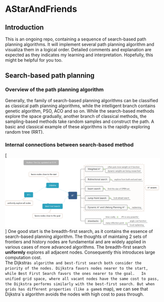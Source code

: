 # AStarAndFriends
## Introduction
This is an ongoing repo, containing a sequence of search-based path planning algorithms. It will implement several path planning algorithm and visualiza them in a logical order. Detailed comments and explanation are expected as they indicates my learning and interpretation. Hopefully, this might be helpful for you too.
## Search-based path planning
### Overview of the path planning algorithm
Generally, the family of search-based planning algorithms can be classified as classical path planning algorithms, while the intelligent branch contains genetic algorithm, PSO, ACO and so on. While the search-based methods explore the space gradually, another branch of classical methods, the sampling-based methods take random samples and construct the path. A basic and classical example of these algorithms is the rapidly-exploring random tree (RRT).

### Internal connections between search-based method
[![roadmap](images/a.png "roadmap")]
One good start is the breadth-first search, as it contains the essence of search-based planning algorithm. The thoughts of maintaing 2 sets of frontiers and history nodes are fundamental and are widely applied in various cases of more advanced algorithms.
The breadth-first search **uniformly** explores all adjacent nodes. Consequently this introduces large computation cost.  
The Dijkstra`s algorithm and best-first search both consider the priority of the nodes. Dijkstra favors nodes nearer to the start, while Best First Search favors the ones nearer to the goal.  
In unified grid space, where all vacant nodes have the same cost to pass, the Dijkstra performs similarly with the best-first search. But when grids has different properties (like a game`s map), we can see that Dijkstra`s algorithm avoids the nodes with high cost to pass through.


